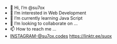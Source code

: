 - 👋 Hi, I’m @su7ox
- 👀 I’m interested in Web Development
- 🌱 I’m currently learning Java Script
- 💞️ I’m looking to collaborate on ...
- 📫 How to reach me ...
- INSTAGRAM-@su7ox.codes
   https://linktr.ee/suox
<!---
su7ox/su7ox is a ✨ special ✨ repository because its `README.md` (this file) appears on your GitHub profile.
You can click the Preview link to take a look at your changes.
--->
